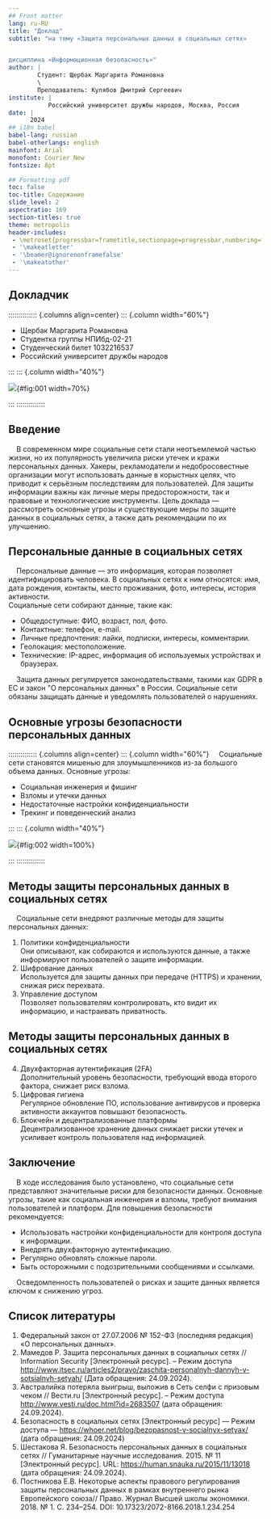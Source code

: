 ```yaml
---
## Front matter
lang: ru-RU
title: "Доклад"
subtitle: "на тему «Защита персональных данных в социальных сетях»


дисциплина «Информационная безопасность»"
author: |
        Студент: Щербак Маргарита Романовна
        \
        Преподаватель: Кулябов Дмитрий Сергеевич     
institute: |  
           Российский университет дружбы народов, Москва, Россия   
date: |    
      2024
## i18n babel
babel-lang: russian
babel-otherlangs: english
mainfont: Arial 
monofont: Courier New 
fontsize: 8pt

## Formatting pdf
toc: false
toc-title: Содержание
slide_level: 2
aspectratio: 169
section-titles: true
theme: metropolis
header-includes:
 - \metroset{progressbar=frametitle,sectionpage=progressbar,numbering=fraction}
 - '\makeatletter'
 - '\beamer@ignorenonframefalse'
 - '\makeatother'
---
```


## Докладчик

:::::::::::::: {.columns align=center}
::: {.column width="60%"}

  * Щербак Маргарита Романовна
  * Студентка группы НПИбд-02-21
  * Студенческий билет 1032216537
  * Российский университет дружбы народов

:::
::: {.column width="40%"}

![](image/ya.jpg){#fig:001 width=70%}

:::
::::::::::::::

## Введение

&nbsp;&nbsp;&nbsp;&nbsp;В современном мире социальные сети стали неотъемлемой частью жизни, но их популярность увеличила риски утечек и кражи персональных данных. Хакеры, рекламодатели и недобросовестные организации могут использовать данные в корыстных целях, что приводит к серьёзным последствиям для пользователей. Для защиты информации важны как личные меры предосторожности, так и правовые и технологические инструменты. Цель доклада — рассмотреть основные угрозы и существующие меры по защите данных в социальных сетях, а также дать рекомендации по их улучшению.

## Персональные данные в социальных сетях

&nbsp;&nbsp;&nbsp;&nbsp;Персональные данные — это информация, которая позволяет идентифицировать человека. В социальных сетях к ним относятся: имя, дата рождения, контакты, место проживания, фото, интересы, история активности.  
Социальные сети собирают данные, такие как:

- Общедоступные: ФИО, возраст, пол, фото.
- Контактные: телефон, e-mail.
- Личные предпочтения: лайки, подписки, интересы, комментарии.
- Геолокация: местоположение.
- Технические: IP-адрес, информация об используемых устройствах и браузерах.

&nbsp;&nbsp;&nbsp;&nbsp;Защита данных регулируется законодательствами, такими как GDPR в ЕС и закон "О персональных данных" в России. Социальные сети обязаны защищать данные и уведомлять пользователей о нарушениях.

## Основные угрозы безопасности персональных данных

:::::::::::::: {.columns align=center}
::: {.column width="60%"}
&nbsp;&nbsp;&nbsp;&nbsp;Социальные сети становятся мишенью для злоумышленников из-за большого объема данных. Основные угрозы:  

  * Социальная инженерия и фишинг
  * Взломы и утечки данных
  * Недостаточные настройки конфиденциальности
  * Трекинг и поведенческий анализ

:::
::: {.column width="40%"}

![](image/11.png){#fig:002 width=100%}

:::
::::::::::::::

## Методы защиты персональных данных в социальных сетях

&nbsp;&nbsp;&nbsp;&nbsp;Социальные сети внедряют различные методы для защиты персональных данных:

1. Политики конфиденциальности  
Они описывают, как собираются и используются данные, а также информируют пользователей о защите информации.  
2. Шифрование данных  
Используется для защиты данных при передаче (HTTPS) и хранении, снижая риск перехвата.  
3. Управление доступом  
Позволяет пользователям контролировать, кто видит их информацию, и настраивать приватность.

## Методы защиты персональных данных в социальных сетях

4. Двухфакторная аутентификация (2FA)  
Дополнительный уровень безопасности, требующий ввода второго фактора, снижает риск взлома.  
5. Цифровая гигиена  
Регулярное обновление ПО, использование антивирусов и проверка активности аккаунтов повышают безопасность.  
6. Блокчейн и децентрализованные платформы  
Децентрализованное хранение данных снижает риски утечек и усиливает контроль пользователя над информацией.

## Заключение

&nbsp;&nbsp;&nbsp;&nbsp;В ходе исследования было установлено, что социальные сети представляют значительные риски для безопасности данных. Основные угрозы, такие как социальная инженерия и взломы, требуют внимания пользователей и платформ. Для повышения безопасности рекомендуется:

- Использовать настройки конфиденциальности для контроля доступа к информации.
- Внедрять двухфакторную аутентификацию.
- Регулярно обновлять сложные пароли.
- Быть осторожными с подозрительными сообщениями и ссылками.

&nbsp;&nbsp;&nbsp;&nbsp;Осведомленность пользователей о рисках и защите данных является ключом к снижению угроз.


## Список литературы

1.	Федеральный закон от 27.07.2006 № 152-ФЗ (последняя редакция) «О персональных данных».
2.	Мамедов Р. Защита персональных данных в социальных сетях // Information Security [Электронный ресурс]. – Режим доступа http://www.itsec.ru/articles2/pravo/zaschita-personalnyh-dannyh-v-sotsialnyh-setyah/ 
(Дата обращения: 24.09.2024). 
3.	Австралийка потеряла выигрыш, выложив в Сеть селфи с призовым чеком // Вести.ru [Электронный 
ресурс]. – Режим доступа http://www.vesti.ru/doc.html?id=2683507 (дата обращения: 24.09.2024).
4.	Безопасность в социальных сетях [Электронный ресурс] — Режим доступа — https://whoer.net/blog/bezopasnost-v-socialnyx-setyax/ (дата обращения: 24.09.2024)
5.	Шестакова Я. Безопасность персональных данных в социальных сетях // Гуманитарные научные исследования. 2015. № 11 [Электронный ресурс]. URL: https://human.snauka.ru/2015/11/13018 (дата обращения: 24.09.2024).
6. Постникова Е.В. Некоторые аспекты правового регулирования защиты персональных данных в рамках внутреннего рынка Европейского союза// Право. Журнал Высшей школы экономики. 2018. № 1. С. 234–254. DOI: 10.17323/2072-8166.2018.1.234.254